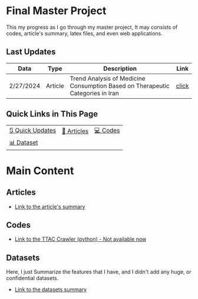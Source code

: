 # Final Master Project

This my progress as I go through my master project, It may consists of codes, article's summary, latex files, and even web applications.

## Last Updates

| Data      | Type    | Description                                                                    | Link                            |
| --------- | ------- | ------------------------------------------------------------------------------ | ------------------------------- |
| 2/27/2024 | Article | Trend Analysis of Medicine Consumption Based on Therapeutic Categories in Iran | [click](/articles-summary/003/) |

## Quick Links in This Page

|                                   |                          |                    |
| --------------------------------- | ------------------------ | ------------------ |
| [🔃 Quick Updates](#last-updates) | [📃 Articles](#articles) | [💻 Codes](#codes) |
| [📊 Dataset](#datasets)           |                          |

# Main Content

## Articles

- [Link to the article's summary](./articles-summary/README.md)

## Codes

- [Link to the TTAC Crawler (python) - Not available now](./code/TTAK_crawler/README.md)

## Datasets

Here, I just Summarize the features that I have, and I didn't add any huge, or confidential datasets.

- [Link to the datasets summary](<./datasets_information%20(under%20update)/README.md>)
